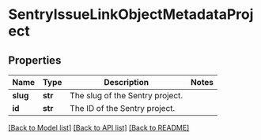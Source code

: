 # SentryIssueLinkObjectMetadataProject

## Properties
Name | Type | Description | Notes
------------ | ------------- | ------------- | -------------
**slug** | **str** | The slug of the Sentry project. | 
**id** | **str** | The ID of the Sentry project. | 

[[Back to Model list]](../README.md#documentation-for-models) [[Back to API list]](../README.md#documentation-for-api-endpoints) [[Back to README]](../README.md)

